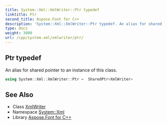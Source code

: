 ```yaml
---
title: System::Xml::XmlWriter::Ptr typedef
linktitle: Ptr
second_title: Aspose.Font for C++
description: 'System::Xml::XmlWriter::Ptr typedef. An alias for shared pointer to an instance of this class in C++.'
type: docs
weight: 3800
url: /cpp/system.xml/xmlwriter/ptr/
---
```

## Ptr typedef


An alias for shared pointer to an instance of this class.

```cpp
using System::Xml::XmlWriter::Ptr =  SharedPtr<XmlWriter>
```

## See Also

* Class [XmlWriter](../)
* Namespace [System::Xml](../../)
* Library [Aspose.Font for C++](../../../)
